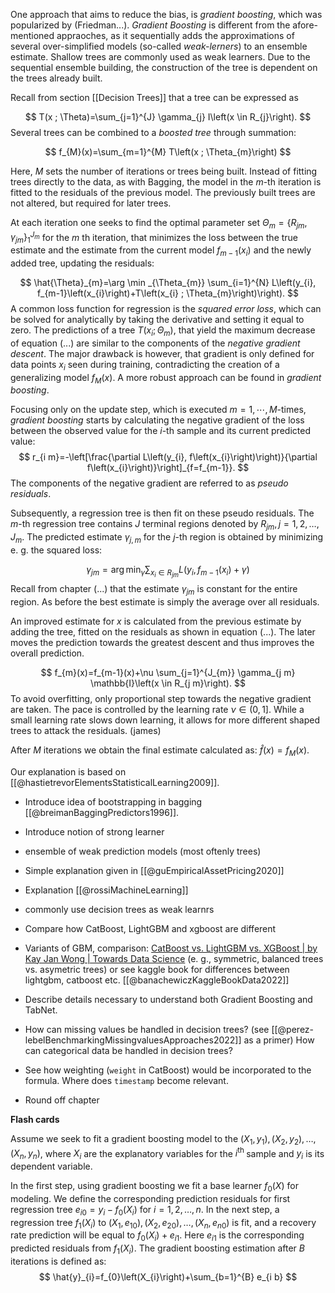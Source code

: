 One approach that aims to reduce the bias, is *gradient boosting*, which was popularized by (Friedman...). *Gradient Boosting* is different from the afore-mentioned appraoches, as it sequentially adds the approximations of several over-simplified models (so-called
*weak-lerners*) to an ensemble estimate. Shallow trees are commonly used as weak learners. Due to the sequential ensemble building, the construction of the tree is dependent on the trees already built.

Recall from section [[Decision Trees]] that a tree can be expressed as

$$
T(x ; \Theta)=\sum_{j=1}^{J} \gamma_{j} I\left(x \in R_{j}\right).
$$
Several trees can be combined to a *boosted tree* through summation:

$$
f_{M}(x)=\sum_{m=1}^{M} T\left(x ; \Theta_{m}\right)
$$

Here, $M$ sets the number of iterations or trees being built. Instead of fitting trees directly to the data, as with Bagging, the model in the $m$-th iteration is fitted to the residuals of the previous model. The previously built trees are not altered, but required for later trees.

At each iteration one seeks to find the optimal parameter set $\Theta_{m}=\left\{R_{j m}, \gamma_{j m}\right\}_{1}^{J_{m}}$ for the $m$ th iteration, that minimizes the loss between the true estimate and the estimate from the current model $f_{m-1}\left(x_{i}\right)$ and the newly added tree, updating the residuals:

$$
\hat{\Theta}_{m}=\arg \min _{\Theta_{m}} \sum_{i=1}^{N} L\left(y_{i}, f_{m-1}\left(x_{i}\right)+T\left(x_{i} ; \Theta_{m}\right)\right).
$$
A common loss function for regression is the *squared error loss*, which can be solved for analytically by taking the derivative and setting it equal to zero. The predictions of a tree $T\left(x_{i} ; \Theta_{m}\right)$, that yield the maximum decrease of equation (...) are similar to the components of the *negative gradient descent*. The major drawback is however, that gradient is only defined for data points $x_i$ seen during training, contradicting the creation of a generalizing model $f_{M}(x)$. A more robust approach can be found in *gradient boosting*.

Focusing only on the update step, which is executed $m = 1,\cdots, M$-times, *gradient boosting* starts by calculating the negative gradient of the loss between the observed value for the $i$-th sample and its current predicted value:
$$
r_{i m}=-\left[\frac{\partial L\left(y_{i}, f\left(x_{i}\right)\right)}{\partial f\left(x_{i}\right)}\right]_{f=f_{m-1}}.
$$
The components of the negative gradient are referred to as *pseudo residuals*.

Subsequently, a regression tree is then fit on these pseudo residuals. The $m$-th regression tree contains $J$ terminal regions denoted by $R_{j m}, j=1,2, \ldots, J_{m}$. The predicted estimate $\gamma_{j,m}$ for the $j$-th region is obtained by minimizing e. g. the squared loss:

$$
\gamma_{j m}=\arg \min _{\gamma} \sum_{x_{i} \in R_{j m}} L\left(y_{i}, f_{m-1}\left(x_{i}\right)+\gamma\right)
$$
Recall from chapter (...) that the estimate $\gamma_{jm}$ is constant for the entire region. As before the best estimate is simply the average over all residuals.

An improved estimate for $x$ is calculated from the previous estimate by adding the tree, fitted on the residuals as shown in equation (...). The later moves the prediction towards the greatest descent and thus improves the overall prediction.

$$
f_{m}(x)=f_{m-1}(x)+\nu \sum_{j=1}^{J_{m}} \gamma_{j m} \mathbb{I}\left(x \in R_{j m}\right).
$$
To avoid overfitting,  only proportional step towards the negative gradient are taken. The pace is controlled by the learning rate $\nu \in \left(0, 1\right]$. While a small learning rate slows down learning, it allows for more different shaped trees to attack the residuals. (james)

After $M$ iterations we obtain the final estimate calculated as: $\hat{f}(x)=f_{M}(x)$.






Our explanation is based on [[@hastietrevorElementsStatisticalLearning2009]].
-   Introduce idea of bootstrapping in bagging [[@breimanBaggingPredictors1996]].
- Introduce notion of strong learner
- ensemble of weak prediction models (most oftenly trees)
- Simple explanation given in [[@guEmpiricalAssetPricing2020]]
- Explanation [[@rossiMachineLearning]]

- commonly use decision trees as weak learnrs
- Compare how CatBoost, LightGBM and xgboost are different
- Variants of GBM, comparison: [CatBoost vs. LightGBM vs. XGBoost | by Kay Jan Wong | Towards Data Science](https://towardsdatascience.com/catboost-vs-lightgbm-vs-xgboost-c80f40662924) (e. g., symmetric, balanced trees vs. asymetric trees) or see kaggle book for differences between lightgbm, catboost etc. [[@banachewiczKaggleBookData2022]]
- Describe details necessary to understand both Gradient Boosting and TabNet.
- How can missing values be handled in decision trees? (see [[@perez-lebelBenchmarkingMissingvaluesApproaches2022]] as a primer)
  How can categorical data be handled in decision trees?
- See how weighting (`weight` in CatBoost) would be incorporated to the formula. Where does `timestamp` become relevant.
- Round off chapter


**Flash cards**

Assume we seek to fit a gradient boosting model to the $\left(X_{1}, y_{1}\right),\left(X_{2}, y_{2}\right), \ldots,\left(X_{n}, y_{n}\right)$, where $X_{i}$ are the explanatory variables for the $i^{\text {th }}$ sample and $y_{i}$ is its dependent variable.

In the first step, using gradient boosting we fit a base learner $f_{0}(X)$ for modeling. We define the corresponding prediction residuals for first regression tree $e_{i 0}=y_{i}-f_{0}\left(X_{i}\right)$ for $i=1,2, \ldots, n$. In the next step, a regression tree $f_{1}\left(X_{i}\right)$ to $\left(X_{1}, e_{10}\right),\left(X_{2}, e_{20}\right), \ldots,\left(X_{n}, e_{n 0}\right)$ is fit, and a recovery rate prediction will be equal to $f_{0}\left(X_{i}\right)+e_{i 1}$.
Here $e_{i 1}$ is the corresponding predicted residuals from $f_{1}\left(X_{i}\right)$. The gradient boosting estimation after $B$ iterations is defined as:
$$
\hat{y}_{i}=f_{0}\left(X_{i}\right)+\sum_{b=1}^{B} e_{i b}
$$



